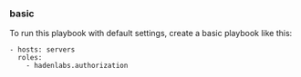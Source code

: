<!-- Space: AnsibleRoleAuthorization -->
<!-- Parent: Project -->
<!-- Title: Project Examples -->

<!-- Label: Examples -->
<!-- Include: docs/disclaimer.md -->
<!-- Include: ac:toc -->

### basic

To run this playbook with default settings, create a basic playbook like this:

```{.yaml}
- hosts: servers
  roles:
    - hadenlabs.authorization
```
